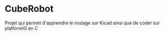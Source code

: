 # CubeRobot
Projet qui permet d'apprendre le routage sur Kicad ainsi que de coder sur platformIO en C
